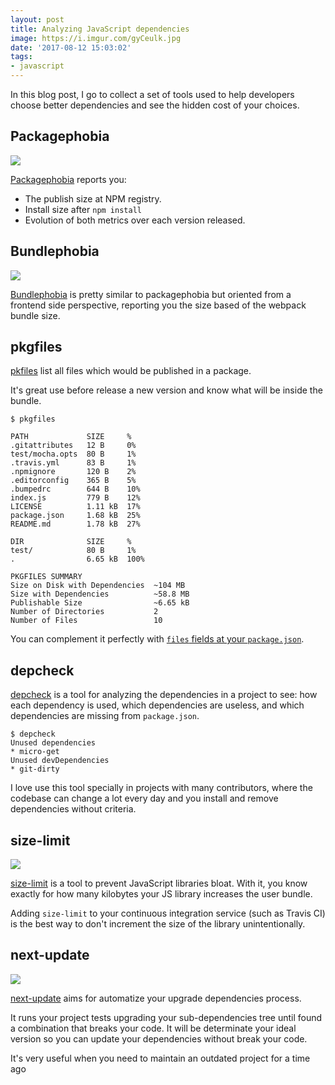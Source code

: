 ```yaml
---
layout: post
title: Analyzing JavaScript dependencies
image: https://i.imgur.com/gyCeulk.jpg
date: '2017-08-12 15:03:02'
tags:
- javascript
---
```


In this blog post, I go to collect a set of tools used to help developers choose better dependencies and see the hidden cost of your choices.

  
## Packagephobia

![](https://i.imgur.com/U5WP0LG.png)

[Packagephobia](https://packagephobia.now.sh/) reports you:

- The publish size at NPM registry.
- Install size after `npm install`
- Evolution of both metrics over each version released.

## Bundlephobia

![](https://i.imgur.com/AQyExPj.png)

[Bundlephobia](https://bundlephobia.com/) is pretty similar to packagephobia but oriented from a frontend side perspective, reporting you the size based of the webpack bundle size.

## pkgfiles

[pkfiles](https://www.npmjs.com/package/pkfiles) list all files which would be published in a package.

It's great use before release a new version and know what will be inside the bundle.

```
$ pkgfiles

PATH             SIZE     %
.gitattributes   12 B     0%
test/mocha.opts  80 B     1%
.travis.yml      83 B     1%
.npmignore       120 B    2%
.editorconfig    365 B    5%
.bumpedrc        644 B    10%
index.js         779 B    12%
LICENSE          1.11 kB  17%
package.json     1.68 kB  25%
README.md        1.78 kB  27%

DIR              SIZE     %
test/            80 B     1%
.                6.65 kB  100%

PKGFILES SUMMARY
Size on Disk with Dependencies  ~104 MB
Size with Dependencies          ~58.8 MB
Publishable Size                ~6.65 kB
Number of Directories           2
Number of Files                 10
```

You can complement it perfectly with [`files` fields at your `package.json`](https://docs.npmjs.com/files/package.json#files).

## depcheck

[depcheck](https://www.npmjs.com/package/depcheck) is a tool for analyzing the dependencies in a project to see: how each dependency is used, which dependencies are useless, and which dependencies are missing from `package.json`.


```
$ depcheck
Unused dependencies
* micro-get
Unused devDependencies
* git-dirty
```

I love use this tool specially in projects with many contributors, where the codebase can change a lot every day and you install and remove dependencies without criteria.

## size-limit

![](https://github.com/ai/size-limit/raw/master/screenshots/example.png)

[size-limit](https://github.com/ai/size-limit) is a tool to prevent JavaScript libraries bloat. With it, you know exactly for how many kilobytes your JS library increases the user bundle.

Adding `size-limit` to your continuous integration service (such as Travis CI) is the best way to don't increment the size of the library unintentionally.

## next-update

![](https://i.imgur.com/62wn5B2.png)

[next-update](https://github.com/bahmutov/next-update) aims for automatize your upgrade dependencies process.

It runs your project tests upgrading your sub-dependencies tree until found a combination that breaks your code. It will be determinate your ideal version so you can update your dependencies without break your code.

It's very useful when you need to maintain an outdated project for a time ago

